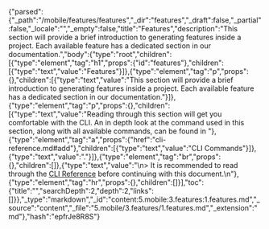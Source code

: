 {"parsed":{"_path":"/mobile/features/features","_dir":"features","_draft":false,"_partial":false,"_locale":"","_empty":false,"title":"Features","description":"This section will provide a brief introduction to generating features inside a project. Each available feature has a dedicated section in our documentation.","body":{"type":"root","children":[{"type":"element","tag":"h1","props":{"id":"features"},"children":[{"type":"text","value":"Features"}]},{"type":"element","tag":"p","props":{},"children":[{"type":"text","value":"This section will provide a brief introduction to generating features inside a project. Each available feature has a dedicated section in our documentation."}]},{"type":"element","tag":"p","props":{},"children":[{"type":"text","value":"Reading through this section will get you comfortable with the CLI. An in depth look at the command used in this section, along with all available commands, can be found in "},{"type":"element","tag":"a","props":{"href":"cli-reference.md#add"},"children":[{"type":"text","value":"CLI Commands"}]},{"type":"text","value":"."}]},{"type":"element","tag":"br","props":{},"children":[]},{"type":"text","value":"\n> It is recommended to read through the [CLI Reference](cli-reference.md#add) before continuing with this document.\n"},{"type":"element","tag":"hr","props":{},"children":[]}],"toc":{"title":"","searchDepth":2,"depth":2,"links":[]}},"_type":"markdown","_id":"content:5.mobile:3.features:1.features.md","_source":"content","_file":"5.mobile/3.features/1.features.md","_extension":"md"},"hash":"epfrJe8R8S"}